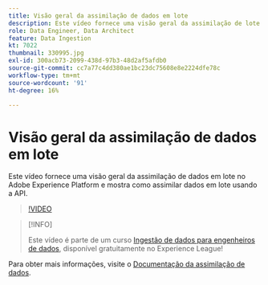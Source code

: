 ```yaml
---
title: Visão geral da assimilação de dados em lote
description: Este vídeo fornece uma visão geral da assimilação de lote no Adobe Experience Platform e mostra como assimilar dados de lote usando a API.
role: Data Engineer, Data Architect
feature: Data Ingestion
kt: 7022
thumbnail: 330995.jpg
exl-id: 300acb73-2099-438d-97b3-48d2af5afdb0
source-git-commit: cc7a77c4dd380ae1bc23dc75608e8e2224dfe78c
workflow-type: tm+mt
source-wordcount: '91'
ht-degree: 16%

---
```


# Visão geral da assimilação de dados em lote

Este vídeo fornece uma visão geral da assimilação de dados em lote no Adobe Experience Platform e mostra como assimilar dados em lote usando a API.

>[!VIDEO](https://video.tv.adobe.com/v/330995?quality=12&learn=on)

>[!INFO]
>
> Este vídeo é parte de um curso [Ingestão de dados para engenheiros de dados](https://experienceleague.adobe.com/?recommended=ExperiencePlatform-D-1-2020.1.dataingestion?lang=pt-BR), disponível gratuitamente no Experience League!

Para obter mais informações, visite o [Documentação da assimilação de dados](https://experienceleague.adobe.com/docs/experience-platform/ingestion/home.html?lang=pt-BR).